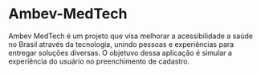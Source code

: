 # Ambev-MedTech
Ambev MedTech é um projeto que visa melhorar a acessibilidade a saúde no Brasil através da tecnologia, unindo pessoas e experiências para entregar soluções diversas.
O objetuvo dessa aplicação é simular a experiência do usuário no preenchimento de cadastro.
